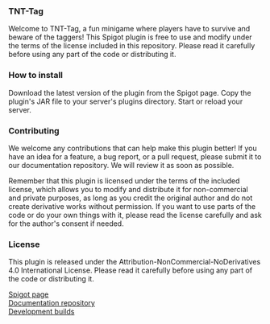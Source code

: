 ### TNT-Tag
Welcome to TNT-Tag, a fun minigame where players have to survive and beware of the taggers!
This Spigot plugin is free to use and modify under the terms of the license included in this repository.
Please read it carefully before using any part of the code or distributing it.

### How to install
Download the latest version of the plugin from the Spigot page.
Copy the plugin's JAR file to your server's plugins directory.
Start or reload your server.

### Contributing
We welcome any contributions that can help make this plugin better!
If you have an idea for a feature, a bug report, or a pull request, please submit it to our documentation repository.
We will review it as soon as possible.

Remember that this plugin is licensed under the terms of the included license, which allows you to modify and distribute it for non-commercial and private purposes, as long as you credit the original author and do not create derivative works without permission.
If you want to use parts of the code or do your own things with it, please read the license carefully and ask for the author's consent if needed.

### License
This plugin is released under the Attribution-NonCommercial-NoDerivatives 4.0 International License.
Please read it carefully before using any part of the code or distributing it.

[Spigot page](https://www.spigotmc.org/resources/tnt-tag.105832/)<br>
[Documentation repository](https://github.com/JasperTheMinecraftDev/TTDocs)<br>
[Development builds](https://teamcity.juriantech.nl)
